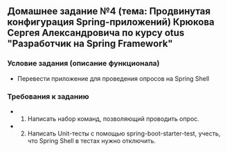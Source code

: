 ## Домашнее задание №4 (тема: Продвинутая конфигурация Spring-приложений) Крюкова Сергея Александровича по курсу otus "Разработчик на Spring Framework"

### Условие задания (описание функционала)
* Перевести приложение для проведения опросов на Spring Shell

### Требования к заданию
* 1) Написать набор команд, позволяющий проводить опрос.
* 2) Написать Unit-тесты с помощью spring-boot-starter-test, учесть, что Spring Shell в тестах нужно отключить.